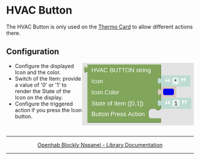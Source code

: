 # HVAC Button

The HVAC Button is only used on the [Thermo Card](blockLibrary_nspanel_cards_cardThermo.md) to allow different actions there.

## Configuration

[<img src="img/blockLibrary_nspanel_helpers_hvacButton.png" align="right" width="300">](img/blockLibrary_nspanel_helpers_hvacButton.png)

- Configure the displayed Icon and the color.
- Switch of the Item: provide a value of '0' or '1' to render the State of the Icon on the display.
- Configure the triggered action if you press the Icon button.

<br clear="right"/>

---

[<p style="text-align: center;">Openhab Blockly Nspanel - Library Documentation</p>](README.md)

---
